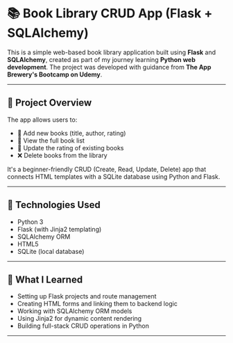 # 📚 Book Library CRUD App (Flask + SQLAlchemy)

This is a simple web-based book library application built using **Flask** and **SQLAlchemy**, created as part of my journey learning **Python web development**. The project was developed with guidance from **The App Brewery's  Bootcamp on Udemy**.

---

## 🚀 Project Overview

The app allows users to:

- 📝 Add new books (title, author, rating)  
- 🧾 View the full book list  
- 🔁 Update the rating of existing books  
- ❌ Delete books from the library  

It's a beginner-friendly CRUD (Create, Read, Update, Delete) app that connects HTML templates with a SQLite database using Python and Flask.

---

## 🧰 Technologies Used

- Python 3  
- Flask (with Jinja2 templating)  
- SQLAlchemy ORM  
- HTML5  
- SQLite (local database)

---

## 🧠 What I Learned

- Setting up Flask projects and route management  
- Creating HTML forms and linking them to backend logic  
- Working with SQLAlchemy ORM models  
- Using Jinja2 for dynamic content rendering  
- Building full-stack CRUD operations in Python  

---

